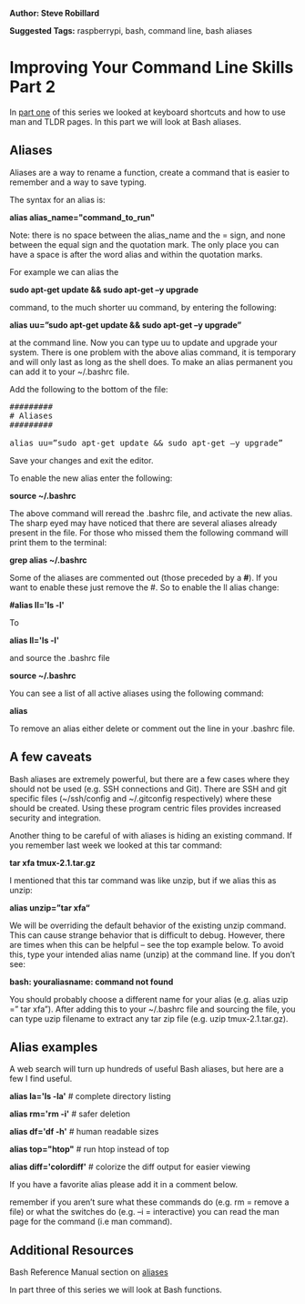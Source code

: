 **Author: Steve Robillard**

**Suggested Tags:** raspberrypi, bash, command line, bash aliases

#  Improving Your Command Line Skills Part 2 #

In [part one](https://raspberrypise.tumblr.com/post/141758901139/improving-your-command-line-skills-part-1) of this series we looked at keyboard shortcuts and how to use man and TLDR pages. In this part we will look at Bash aliases.

## Aliases ##
Aliases are a way to rename a function, create a command that is easier to remember and a way to save typing.
 
The syntax for an alias is:

**alias alias_name="command_to_run"**

Note: there is no space between the alias_name and the = sign, and none between the equal sign and the quotation mark. The only place you can have a space is after the word alias and within the quotation marks.

For example we can alias the 

**sudo apt-get update && sudo apt-get –y upgrade**

command, to the much shorter uu command, by entering the following:

**alias uu=”sudo apt-get update && sudo apt-get –y upgrade”**
 
at the command line. Now you can type uu to update and upgrade your system. There is one problem with the above alias command, it is temporary and will only last as long as the shell does. To make an alias permanent you can add it to your ~/.bashrc file.
 
Add the following to the bottom of the file:


<pre>
#########
# Aliases
#########

alias uu=”sudo apt-get update && sudo apt-get –y upgrade”
</pre>



Save your changes and exit the editor. 

To enable the new alias enter the following:

**source ~/.bashrc**

The above command  will reread the .bashrc file, and activate the new alias. The sharp eyed may have noticed that there are several aliases already present in the file. For those who missed them the following command will print them to the terminal:

**grep alias ~/.bashrc**

Some of the aliases are commented out (those preceded by a **#**). If you want to enable these just remove the #. So to enable the ll alias change:

**#alias ll='ls -l'**

To
 
**alias ll='ls -l'** 

and source the .bashrc file

**source ~/.bashrc**

You can see a list of all active aliases using the following command:

**alias**

To remove an alias either delete or comment out the line in your .bashrc file. 

## A few caveats ##

Bash aliases are extremely powerful, but there are a few cases where they should not be used (e.g. SSH connections and Git). There are SSH and git specific files (~/ssh/config and ~/.gitconfig respectively) where these should be created.  Using these program centric files provides increased security and integration. 

Another thing to be careful of with aliases is hiding an existing command. If you remember last week we looked at this tar command:

**tar xfa tmux-2.1.tar.gz**

I mentioned that this tar command was like unzip, but if we alias this as unzip:

**alias unzip=”tar xfa“**

We will be overriding the default behavior of the existing unzip command. This can cause strange behavior that is difficult to debug. However, there are times when this can be helpful – see the top example below. To avoid this, type your intended alias name (unzip) at the command line. If you don’t see: 

**bash: youraliasname: command not found**

You should probably choose a different name for your alias (e.g. alias uzip =” tar xfa”). After adding this to your ~/.bashrc file and sourcing the file, you can type uzip filename to extract any tar zip file (e.g. uzip tmux-2.1.tar.gz).

## Alias examples ##

A web search will turn up hundreds of useful Bash aliases, but here are a few I find useful.
  
**alias la='ls -la'**   	# complete directory listing
 
**alias rm='rm -i'**    	# safer deletion

**alias df='df -h'**    	# human readable sizes

**alias top="htop"**   		# run htop instead of top

**alias diff='colordiff'** 	# colorize the diff output for easier viewing

If you have a favorite alias please add it in a comment below.

remember if you aren’t sure what these commands do (e.g. rm = remove a file) or what the switches do (e.g. –i = interactive) you can read the man page for the command (i.e  man command).

## Additional Resources ##

Bash Reference Manual section on [aliases](http://www.fnal.gov/docs/products/bash/bashref.html#SEC61) 

In part three of this series we will look at Bash functions.

